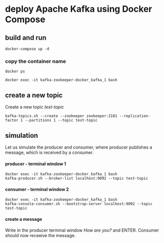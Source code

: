 # deploy Apache Kafka using Docker Compose

## build and run
```
docker-compose up -d
```

### copy the container name
```
docker ps
```

```
docker exec -it kafka-zookeeper-docker_kafka_1 bash
```


## create a new topic
Create a new topic _test-topic_
```
kafka-topics.sh --create --zookeeper zookeeper:2181 --replication-factor 1 --partitions 1 --topic test-topic
```

## simulation
Let us simulate the producer and consumer, where producer publishes a message, which is received by a consumer.

#### producer - terminal window 1
```
docker exec -it kafka-zookeeper-docker_kafka_1 bash
kafka-producer.sh --broker-list localhost:9092 --topic test-topic
```

#### consumer - terminal window 2
```
docker exec -it kafka-zookeeper-docker_kafka_1 bash
kafka-console-consumer.sh --bootstrap-server localhost:9092 --topic test-topic
```
#### create a message
Write in the producer terminal window _How are you?_ and ENTER.
Consumer should now receeive the message.